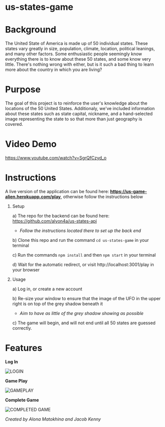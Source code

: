 # us-states-game

Background
==========
 
The United State of America is made up of 50 individual states. These states vary greatly in size, population, climate,    location, political leanings, and many other factors. Some enthusiastic people seemingly know everything there is to know about these 50 states, and some know very little. There's nothing wrong with either, but is it such a bad thing to learn more about the country in which you are living?

Purpose
=======

The goal of this project is to reinforce the user's knowledge about the locations of the 50 United States. Additionaly, we've included information about these states such as state capital, nickname, and a hand-selected image representing the state to so that more than just geography is covered.

Video Demo
==========

https://www.youtube.com/watch?v=SgrQfCzyd_o

Instructions
============

A live version of the application can be found here: **https://us-game-alien.herokuapp.com/play**, otherwise follow the instructions below

1) Setup  

    a) The repo for the backend can be found here: https://github.com/alyon4a/us-states-api
  
      - *Follow the instructions located there to set up the back end*
    
    b) Clone this repo and run the command `cd us-states-game` in your terminal
  
    c) Run the commands `npm install` and then `npm start` in your terminal
  
    d) Wait for the automatic redirect, or visit http://localhost:3001/play in your browser
  
  
2) Usage  

    a) Log in, or create a new account
  
    b) Re-size your window to ensure that the image of the UFO in the upper right is on top of the grey shadow beneath it
  
      - *Aim to have as little of the grey shadow showing as possible*
    
    c) The game will begin, and will not end until all 50 states are guessed correctly.
  
  
Features
========

**Log In**  

![LOGIN](https://media.giphy.com/media/UqMpOFvBiz2WMx1sBG/giphy.gif)

**Game Play**

![GAMEPLAY](https://media.giphy.com/media/VHewtH3YEdQMvHd7Sk/giphy.gif)

**Complete Game**

![COMPLETED GAME](https://media.giphy.com/media/QuzD7OhY2Kt5xgUxRR/giphy.gif)

*Created by Alona Matokhina and Jacob Kenny*
